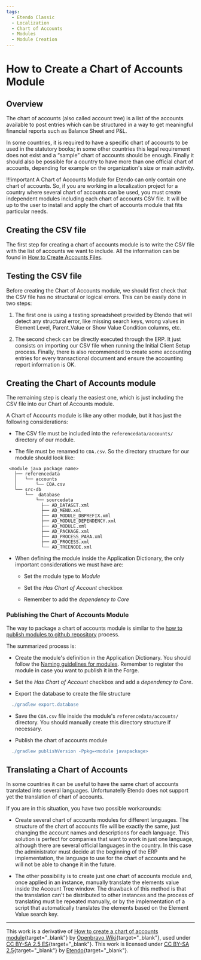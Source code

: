```yaml
---
tags: 
  - Etendo Classic
  - Localization
  - Chart of Accounts
  - Modules
  - Module Creation
---
```


# How to Create a Chart of Accounts Module

## Overview

The chart of accounts (also called account tree) is a list of the accounts available to post entries which can be structured in a way to get meaningful financial reports such as Balance Sheet and P&L.

In some countries, it is required to have a specific chart of accounts to be used in the statutory books; in some other countries this legal requirement does not exist and a “sample” chart of accounts should be enough. Finally it should also be possible for a country to have more than one official chart of accounts, depending for example on the organization's size or main activity.

!!!important
    A Chart of Accounts Module for Etendo can only contain one chart of accounts. So, if you are working in a localization project for a country where several chart of accounts can be used, you must create independent modules including each chart of accounts CSV file. It will be up to the user to install and apply the chart of accounts module that fits particular needs.

## Creating the CSV file

The first step for creating a chart of accounts module is to write the CSV file with the list of accounts we want to include. All the information can be found in [How to Create Accounts Files](How-to-Create-Accounts-Files.md).

## Testing the CSV file

Before creating the Chart of Accounts module, we should first check that the CSV file has no structural or logical errors. This can be easily done in two steps:

1. The first one is using a testing spreadsheet provided by Etendo that will detect any structural error, like missing search keys, wrong values in Element Level, Parent_Value or Show Value Condition columns, etc.

2. The second check can be directly executed through the ERP. It just consists on importing our CSV file when running the Initial Client Setup process.
Finally, there is also recommended to create some accounting entries for every transactional document and ensure the accounting report information is OK.

## Creating the Chart of Accounts module

The remaining step is clearly the easiest one, which is just including the CSV file into our Chart of Accounts module.

A Chart of Accounts module is like any other module, but it has just the following considerations:

- The CSV file must be included into the `referencedata/accounts/` directory of our module.

- The file must be renamed to `COA.csv`. So the directory structure for our module should look like:

```
 <module java package name>
   ├── referencedata 
   │   └── accounts 
   │       └── COA.csv 
   └── src-db 
       └──  database 
           └── sourcedata 
             ├── AD_DATASET.xml 
             ├── AD_MENU.xml 
             ├── AD_MODULE_DBPREFIX.xml 
             ├── AD_MODULE_DEPENDENCY.xml 
             ├── AD_MODULE.xml 
             ├── AD_PACKAGE.xml 
             ├── AD_PROCESS_PARA.xml 
             ├── AD_PROCESS.xml 
             └── AD_TREENODE.xml            
```

- When defining the module inside the Application Dictionary, the only important considerations we must have are:

    - Set the module type to *Module*

    - Set the *Has Chart of Account* checkbox

    - Remember to add the *dependency to Core*

### Publishing the Chart of Accounts Module

The way to package a chart of accounts module is similar to the [how to publish modules to github repository](../../../developer-guide/etendo-classic/how-to-guides/how-to-publish-modules-to-github-repository.md) process.

The summarized process is:

- Create the module's definition in the Application Dictionary. You should follow the [Naming guidelines for modules](../../../developer-guide/etendo-classic/concepts/naming-guidelines-for-modules.md). Remember to register the module in case you want to publish it in the Forge.

- Set the *Has Chart of Account* checkbox and add a *dependency to Core*.

- Export the database to create the file structure

``` gradle title="Terminal"
  ./gradlew export.database
```

- Save the `COA.csv` file inside the module's `referencedata/accounts/` directory. You should manually create this directory structure if necessary.

- Publish the chart of accounts module

``` gradle title="Terminal"
  ./gradlew publishVersion -Ppkg=<module javapackage>
```
## Translating a Chart of Accounts

In some countries it can be useful to have the same chart of accounts translated into several languages. Unfortunatelly Etendo does not support yet the translation of chart of accounts.

If you are in this situation, you have two possible workarounds:

- Create several chart of accounts modules for different languages. The structure of the chart of accounts file will be exactly the same, just changing the account names and descriptions for each language. This solution is perfect for companies that want to work in just one language, although there are several official languages in the country. In this case the administrator must decide at the beginning of the ERP implementation, the language to use for the chart of accounts and he will not be able to change it in the future.

- The other possibility is to create just one chart of accounts module and, once applied in an instance, manually translate the elements value inside the Account Tree window. The drawback of this method is that the translation can't be distributed to other instances and the process of translating must be repeated manually, or by the implementation of a script that automatically translates the elements based on the Element Value search key.

---

This work is a derivative of [How to create a chart of accounts module](https://wiki.openbravo.com/wiki/How_to_create_a_Chart_of_Accounts_Module){target="\_blank"} by [Openbravo Wiki](http://wiki.openbravo.com/wiki/Welcome_to_Openbravo){target="\_blank"}, used under [CC BY-SA 2.5 ES](https://creativecommons.org/licenses/by-sa/2.5/es/){target="\_blank"}. This work is licensed under [CC BY-SA 2.5](https://creativecommons.org/licenses/by-sa/2.5/){target="\_blank"} by [Etendo](https://etendo.software){target="\_blank"}.